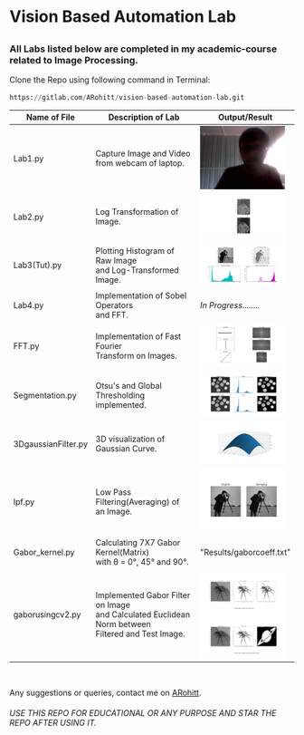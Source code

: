 # Vision Based Automation Lab
## 
### All Labs listed below are completed in my academic-course related to **Image Processing**.

Clone the Repo using following command in Terminal:
```py
https://gitlab.com/ARohitt/vision-based-automation-lab.git
```

| Name of File  | Description of Lab | Output/Result     |
|--------|----------|--------|
| Lab1.py| Capture Image and Video <br /> from webcam of laptop.|<img src = "Results/CameraImage.png" width="150"/>|
|Lab2.py | Log Transformation of Image.|<img src = "Results/Log_transformation.png" width = "150"/>|
|Lab3(Tut).py| Plotting Histogram of Raw Image<br/> and Log-Transformed Image.|<img src = "Results/Figure_1.png" width="150"/>|
|Lab4.py| Implementation of Sobel Operators <br/>and FFT.| *In Progress*........|
|FFT.py| Implementation of Fast Fourier <br/>Transform on Images.|<img src = "Results/Fourier_Transform.png" width = "150">|
|Segmentation.py| Otsu's and Global Thresholding<br> implemented.|<img src = "Results/OtsuThresh.png" width = "150">|
|3DgaussianFilter.py| 3D visualization of Gaussian Curve.|<img src = "Results/3dgaussian.png" width = "150">|
|lpf.py| Low Pass Filtering(Averaging) of<br> an Image.| <img src = "Results/lpf.png" width = "150">|
|Gabor_kernel.py | Calculating 7X7 Gabor Kernel(Matrix)<br> with θ = 0°, 45° and 90°.|"Results/gaborcoeff.txt"|
|gaborusingcv2.py| Implemented Gabor Filter on Image<br> and Calculated Euclidean Norm between<br> Filtered and Test Image.|<img src = "Results/gabo_classify2.png" width= "150"> <br><img src = "Results/gabor_classify.png" width = "150">|

<br>



Any suggestions or queries, contact me on [ARohitt](rohit.asegaonkar18@vit.edu, "rohit.asegaonkar18@vit.edu").
###### USE THIS REPO FOR EDUCATIONAL OR ANY PURPOSE AND STAR THE REPO AFTER USING IT.